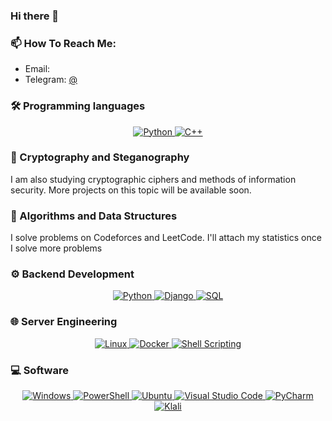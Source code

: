### Hi there 👋

### 📫 How To Reach Me:

- Email: [](.com)
- Telegram: [@](h)

### 🛠 Programming languages

<a href="https://github.com/Ileriayo/markdown-badges">
  <p align="center">
    <img alt="Python" src="https://img.shields.io/badge/Python-3776AB?style=for-the-badge&logo=python&logoColor=white"/>
    <img alt="C++" src = "https://img.shields.io/badge/c++-%2300599C.svg?style=for-the-badge&logo=c%2B%2B&logoColor=white"/>
    
  </p>
</a>

### 🔐 Cryptography and Steganography

I am also studying cryptographic ciphers and methods of information security. More projects on this topic will be available soon.

### 📄 Algorithms and Data Structures

I solve problems on Codeforces and LeetCode. I'll attach my statistics once I solve more problems

### ⚙︎ Backend Development
<a href="https://github.com/Ileriayo/markdown-badges">
  <p align="center">
    <img alt="Python" src="https://img.shields.io/badge/Python-3776AB?style=for-the-badge&logo=python&logoColor=white"/>
    <img alt="Django" src="https://img.shields.io/badge/Django-092E20?style=for-the-badge&logo=django&logoColor=white"/>
    <img alt="SQL" src="https://img.shields.io/badge/SQL-003B57?style=for-the-badge&logo=sql&logoColor=white"/>
  </p>
</a>

### 🌐 Server Engineering
<a href="https://github.com/Ileriayo/markdown-badges">
  <p align="center">
    <img alt="Linux" src="https://img.shields.io/badge/Linux-FCC624?style=for-the-badge&logo=linux&logoColor=black"/>
    <img alt="Docker" src="https://img.shields.io/badge/Docker-2496ED?style=for-the-badge&logo=docker&logoColor=white"/>
    <img alt="Shell Scripting" src="https://img.shields.io/badge/Shell%20Scripting-121011?style=for-the-badge&logo=gnu-bash&logoColor=white"/>
  </p>
</a>

### 💻 Software
<a href="https://github.com/Ileriayo/markdown-badges">
  <p align="center">
    <img alt="Windows" src="https://img.shields.io/badge/Windows-0078D6?style=for-the-badge&logo=windows&logoColor=white"/>
    <img alt="PowerShell" src="https://img.shields.io/badge/PowerShell-%235391FE.svg?style=for-the-badge&logo=powershell&logoColor=white"/>
    <img alt="Ubuntu" src="https://img.shields.io/badge/Ubuntu-E95420?style=for-the-badge&logo=ubuntu&logoColor=white"/>
    <img alt="Visual Studio Code" src="https://img.shields.io/badge/Visual%20Studio%20Code-0078d7.svg?style=for-the-badge&logo=visual-studio-code&logoColor=white"/>
    <img alt="PyCharm" src="https://img.shields.io/badge/pycharm-143?style=for-the-badge&logo=pycharm&logoColor=black&color=black&labelColor=green"/>
    <img alt="Klali" src="https://img.shields.io/badge/Kali-268BEE?style=for-the-badge&logo=kalilinux&logoColor=white"/>
  </p>
</a>
